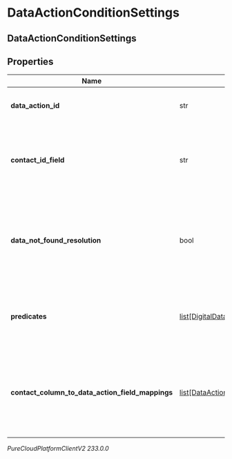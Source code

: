 # DataActionConditionSettings

## DataActionConditionSettings

## Properties

|Name | Type | Description | Notes|
|------------ | ------------- | ------------- | -------------|
| **data_action_id** | str | The Data Action Id to use for this condition. | |
| **contact_id_field** | str | The input field from the data action that the contactId will be passed into. | [optional] |
| **data_not_found_resolution** | bool | The result of this condition if the data action returns a result indicating there was no data. | |
| **predicates** | [list[DigitalDataActionConditionPredicate]](DigitalDataActionConditionPredicate) | A list of predicates defining the comparisons to use for this condition. | [optional] |
| **contact_column_to_data_action_field_mappings** | [list[DataActionContactColumnFieldMapping]](DataActionContactColumnFieldMapping) | A list of mappings defining which contact data fields will be passed to which data action input fields. | [optional] |



_PureCloudPlatformClientV2 233.0.0_
